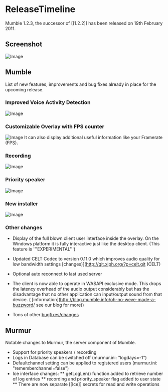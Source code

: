 # ReleaseTimeline

Mumble 1.2.3, the successor of [[1.2.2]] has been released on 19th February 2011.

## Screenshot 
![Image](mumble_--_1.2.3.png)


## Mumble 
List of new features, improvements and bug fixes already in place for the upcoming release.

### Improved Voice Activity Detection 

![Image](agraph.png)


### Customizable Overlay with FPS counter 
![Image](overlay123_s.png)
It can also display additional useful information like your Framerate (FPS).

### Recording 
![Image](recording123.png)


### Priority speaker 
![Image](priority_speaker.png)

### New installer 
![Image](mumble_1.2.3_setup.png)

### Other changes 
* Display of the full blown client user interface inside the overlay. On the Windows platform it is fully interactive just like the desktop client. (This feature is '''EXPERIMENTAL''')

* Updated CELT Codec to version 0.11.0 which improves audio quality for low bandwidth settings  [changes)](http://git.xiph.org/?p=celt.git (CELT)

* Optional auto reconnect to last used server

* The client is now able to operate in WASAPI exclusive mode. This drops the latency overhead of the audio output considerably but has the disadvantage that no other application can input/output sound from that device. ( [information](http://blog.mumble.info/oh-no-weve-made-a-buzzword/ see our blog for more))

* Tons of other  [bugfixes/changes](http://mumble.git.sourceforge.net/git/gitweb.cgi?p=mumble/mumble;a=shortlog)

## Murmur 
Notable changes to Murmur, the server component of Mumble.
* Support for priority speakers / recording
* Logs in Database can be switched off (murmur.ini: "logdays=-1")
* Defaultchannel setting can be applied to registered users (murmur.ini: "rememberchannel=false")
* Ice interface changes:
** getLogLen() function added to retrieve number of log entries
** recording and priority_speaker flag added to user state
** There are now separate [[Ice]] secrets for read and write operations



